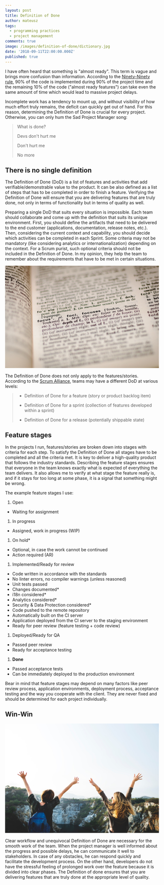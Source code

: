 ```yaml
---
layout: post
title: Definition of Done
author: mateusz
tags:
  - programming practices
  - project management
comments: true
image: /images/definition-of-done/dictionary.jpg
date: '2018-09-11T22:00:00.000Z'
published: true
---
```


I have often heard that something is "almost ready". This term is vague and brings more confusion than information. According to the [Ninety-Ninety rule](/blog/dont-be-mockup-developer/#ninety-ninety-rule), 90% of the code is implemented during 90% of the project time and the remaining 10% of the code ("almost ready features") can take even the same amount of time which would lead to massive project delays.

Incomplete work has a tendency to mount up, and without visibility of how much effort truly remains, the deficit can quickly get out of hand. For this reason, determining the Definition of Done is crucial for every project. Otherwise, you can only hum the Sad Project Manager song:
>What is done?
>
>Devs don't hurt me
>
>Don't hurt me
>
>No more

## There is no single definition

The Definition of Done (DoD) is a list of features and activities that add verifiable/demonstrable value to the product. It can be also defined as a list of steps that has to be completed in order to finish a feature. Verifying the Definition of Done will ensure that you are delivering features that are truly done, not only in terms of functionality but in terms of quality as well.

Preparing a single DoD that suits every situation is impossible. Each team should collaborate and come up with the definition that suits its unique environment. First, you should define the artifacts that need to be delivered to the end customer (applications, documentation, release notes, etc.). Then, considering the current context and capability, you should decide which activities can be completed in each Sprint. Some criteria may not be mandatory (like considering analytics or internationalization) depending on the context. For a Scrum purist, such optional criteria should not be included in the Definition of Done. In my opinion, they help the team to remember about the requirements that have to be met in certain situations.

![Dictionary image](/images/definition-of-done/dictionary.jpg)

The Definition of Done does not only apply to the features/stories. According to the [Scrum Alliance](https://www.scrumalliance.org/community/articles/2008/september/what-is-definition-of-done-%28dod%29), teams may have a different DoD at various levels:
>- Definition of Done for a feature (story or product backlog item)
>
>- Definition of Done for a sprint (collection of features developed within a sprint)
>
>- Definition of Done for a release (potentially shippable state)

## Feature stages

In the projects I run, features/stories are broken down into stages with criteria for each step. To satisfy the Definition of Done all stages have to be completed and all the criteria met. It is key to deliver a high-quality product that follows the industry standards. Describing the feature stages ensures that everyone in the team knows exactly what is expected of everything the team delivers. It also allows me to verify at what stage the feature really is, and if it stays for too long at some phase, it is a signal that something might be wrong.

The example feature stages I use:
1. Open
  - Waiting for assignment
1. In progress
  - Assigned, work in progress (WIP)
1. On hold*
  - Optional, in case the work cannot be continued
  - Action required (AR)
1. Implemented/Ready for review
  - Code written in accordance with the standards
  - No linter errors, no compiler warnings (unless reasoned)
  - Unit tests passed
  - Changes documented*
  - i18n considered*
  - Analytics considered*
  - Security & Data Protection considered*
  - Code pushed to the remote repository
  - Automatically built on the CI server
  - Application deployed from the CI server to the staging environment
  - Ready for peer review (feature testing + code review)
1. Deployed/Ready for QA
  - Passed peer review
  - Ready for acceptance testing
1. **Done**
  - Passed acceptance tests
  - Can be immediately deployed to the production environment

Bear in mind that feature stages may depend on many factors like peer review process, application environments, deployment process, acceptance testing and the way you cooperate with the client. They are never fixed and should be determined for each project individually.

## Win-Win

![Happy image](/images/definition-of-done/happy.jpg)

Clear workflow and unequivocal Definition of Done are necessary for the smooth work of the team. When the project manager is well informed about the progress and possible delays, he can communicate it well to stakeholders. In case of any obstacles, he can respond quickly and facilitate the development process. On the other hand, developers do not have the stressful feeling of prolonged work over the feature because it is divided into clear phases. The Definition of done ensures that you are delivering features that are truly done at the appropriate level of quality.
